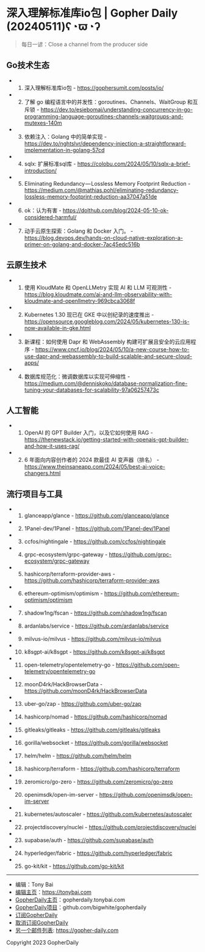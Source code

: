 # 深入理解标准库io包 | Gopher Daily (20240511)ʕ◔ϖ◔ʔ

>每日一谚：Close a channel from the producer side

## Go技术生态


- 1. 深入理解标准库io包 - https://gophersumit.com/posts/io/

- 2. 了解 go 编程语言中的并发性：goroutines、Channels、WaitGroup 和互斥锁 - https://dev.to/esiebomaj/understanding-concurrency-in-go-programming-language-goroutines-channels-waitgroups-and-mutexes-140m

- 3. 依赖注入：Golang 中的简单实现 - https://dev.to/nghtslvr/dependency-injection-a-straightforward-implementation-in-golang-57cd

- 4. sqlx: 扩展标准sql库 - https://colobu.com/2024/05/10/sqlx-a-brief-introduction/

- 5. Eliminating Redundancy — Lossless Memory Footprint Reduction - https://medium.com/@mathias.pohl/eliminating-redundancy-lossless-memory-footprint-reduction-aa37047a51de

- 6. ok：认为有害 - https://dolthub.com/blog/2024-05-10-ok-considered-harmful/

- 7. 动手云原生探索：Golang 和 Docker 入门。 - https://blog.devops.dev/hands-on-cloud-native-exploration-a-primer-on-golang-and-docker-7ac45edc516b


## 云原生技术


- 1. 使用 KloudMate 和 OpenLLMetry 实现 AI 和 LLM 可观测性 - https://blog.kloudmate.com/ai-and-llm-observability-with-kloudmate-and-openllmetry-969cbca3068f

- 2. Kubernetes 1.30 现已在 GKE 中以创纪录的速度推出 - https://opensource.googleblog.com/2024/05/kubernetes-130-is-now-available-in-gke.html

- 3. 新课程：如何使用 Dapr 和 WebAssembly 构建可扩展且安全的云应用程序 - https://www.cncf.io/blog/2024/05/10/a-new-course-how-to-use-dapr-and-webassembly-to-build-scalable-and-secure-cloud-apps/

- 4. 数据库规范化：微调数据库以实现可伸缩性 - https://medium.com/@denniskoko/database-normalization-fine-tuning-your-databases-for-scalability-97a06257473c


## 人工智能


- 1. OpenAI 的 GPT Builder 入门，以及它如何使用 RAG - https://thenewstack.io/getting-started-with-openais-gpt-builder-and-how-it-uses-rag/

- 2. 6 年面向内容创作者的 2024 款最佳 AI 变声器（排名） - https://www.theinsaneapp.com/2024/05/best-ai-voice-changers.html


## 流行项目与工具


- 1. glanceapp/glance - https://github.com/glanceapp/glance

- 2. 1Panel-dev/1Panel - https://github.com/1Panel-dev/1Panel

- 3. ccfos/nightingale - https://github.com/ccfos/nightingale

- 4. grpc-ecosystem/grpc-gateway - https://github.com/grpc-ecosystem/grpc-gateway

- 5. hashicorp/terraform-provider-aws - https://github.com/hashicorp/terraform-provider-aws

- 6. ethereum-optimism/optimism - https://github.com/ethereum-optimism/optimism

- 7. shadow1ng/fscan - https://github.com/shadow1ng/fscan

- 8. ardanlabs/service - https://github.com/ardanlabs/service

- 9. milvus-io/milvus - https://github.com/milvus-io/milvus

- 10. k8sgpt-ai/k8sgpt - https://github.com/k8sgpt-ai/k8sgpt

- 11. open-telemetry/opentelemetry-go - https://github.com/open-telemetry/opentelemetry-go

- 12. moonD4rk/HackBrowserData - https://github.com/moonD4rk/HackBrowserData

- 13. uber-go/zap - https://github.com/uber-go/zap

- 14. hashicorp/nomad - https://github.com/hashicorp/nomad

- 15. gitleaks/gitleaks - https://github.com/gitleaks/gitleaks

- 16. gorilla/websocket - https://github.com/gorilla/websocket

- 17. helm/helm - https://github.com/helm/helm

- 18. hashicorp/terraform - https://github.com/hashicorp/terraform

- 19. zeromicro/go-zero - https://github.com/zeromicro/go-zero

- 20. openimsdk/open-im-server - https://github.com/openimsdk/open-im-server

- 21. kubernetes/autoscaler - https://github.com/kubernetes/autoscaler

- 22. projectdiscovery/nuclei - https://github.com/projectdiscovery/nuclei

- 23. supabase/auth - https://github.com/supabase/auth

- 24. hyperledger/fabric - https://github.com/hyperledger/fabric

- 25. go-kit/kit - https://github.com/go-kit/kit


----

- 编辑：Tony Bai
- [编辑主页](https://tonybai.com)：https://tonybai.com
- [GopherDaily主页](https://gopherdaily.tonybai.com)：gopherdaily.tonybai.com
- [GopherDaily项目](https://github.com/bigwhite/gopherdaily)：github.com/bigwhite/gopherdaily
- [订阅GopherDaily](https://gopherdaily.tonybai.com/subscribe)
- [取消订阅GopherDaily](https://gopherdaily.tonybai.com/unsubscribe)
- [另一个邮件列表](https://gopher-daily.com): https://gopher-daily.com

Copyright 2023 GopherDaily
